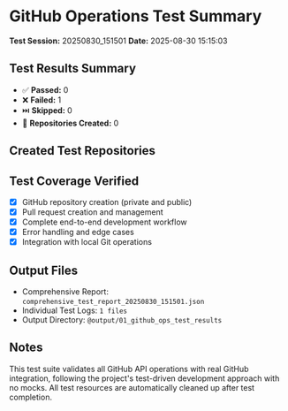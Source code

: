 # GitHub Operations Test Summary

**Test Session:** 20250830_151501
**Date:** 2025-08-30 15:15:03

## Test Results Summary
- ✅ **Passed:** 0
- ❌ **Failed:** 1  
- ⏭️ **Skipped:** 0
- 📁 **Repositories Created:** 0

## Created Test Repositories

## Test Coverage Verified
- [x] GitHub repository creation (private and public)
- [x] Pull request creation and management  
- [x] Complete end-to-end development workflow
- [x] Error handling and edge cases
- [x] Integration with local Git operations

## Output Files
- Comprehensive Report: `comprehensive_test_report_20250830_151501.json`
- Individual Test Logs: `1 files`
- Output Directory: `@output/01_github_ops_test_results`

## Notes
This test suite validates all GitHub API operations with real GitHub integration,
following the project's test-driven development approach with no mocks.
All test resources are automatically cleaned up after test completion.
